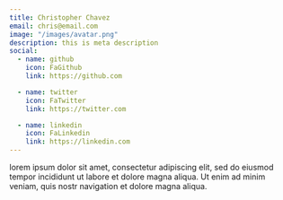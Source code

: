 ```yaml
---
title: Christopher Chavez
email: chris@email.com
image: "/images/avatar.png"
description: this is meta description
social:
  - name: github
    icon: FaGithub
    link: https://github.com

  - name: twitter
    icon: FaTwitter
    link: https://twitter.com

  - name: linkedin
    icon: FaLinkedin
    link: https://linkedin.com
---
```


lorem ipsum dolor sit amet, consectetur adipiscing elit, sed do eiusmod tempor incididunt ut labore et dolore magna aliqua. Ut enim ad minim veniam, quis nostr navigation et dolore magna aliqua.
